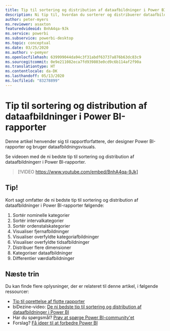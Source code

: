 ```yaml
---
title: Tip til sortering og distribution af dataafbildninger i Power BI-rapporter
description: Ni tip til, hvordan du sorterer og distribuerer dataafbildninger i Power BI-rapportvisuals, i Power BI Desktop eller i Power BI-tjenesten.
author: peter-myers
ms.reviewer: asaxton
featuredvideoid: BnhA4qa-9Jk
ms.service: powerbi
ms.subservice: powerbi-desktop
ms.topic: conceptual
ms.date: 03/25/2020
ms.author: v-pemyer
ms.openlocfilehash: 639999044da94c3f31abdf63737a876b63dc83c9
ms.sourcegitcommit: 0e9e211082eca7fd939803e0cd9c6b114af2f90a
ms.translationtype: HT
ms.contentlocale: da-DK
ms.lasthandoff: 05/13/2020
ms.locfileid: "83278899"
---
```

# <a name="tips-to-sort-and-distribute-data-plots-in-power-bi-reports"></a>Tip til sortering og distribution af dataafbildninger i Power BI-rapporter

Denne artikel henvender sig til rapportforfattere, der designer Power BI-rapporter og bruger dataafbildningsvisuals.

Se videoen med de ni bedste tip til sortering og distribution af dataafbildningerr i Power BI-rapporter.

> [!VIDEO https://www.youtube.com/embed/BnhA4qa-9Jk]

## <a name="tips"></a>Tip!

Kort sagt omfatter de ni bedste tip til sortering og distribution af dataafbildninger i Power BI-rapporter følgende:

1. Sortér nominelle kategorier
1. Sortér intervalkategorier
1. Sortér ordenstalskategorier
1. Visualiser fjernafbildninger
1. Visualiser overfyldte kategoriafbildninger
1. Visualiser overfyldte tidsafbildninger
1. Distribuer flere dimensioner
1. Kategoriser dataafbildninger
1. Differentier værdiafbildninger

## <a name="next-steps"></a>Næste trin

Du kan finde flere oplysninger, der er relateret til denne artikel, i følgende ressourcer:

- [Tip til oprettelse af flotte rapporter](../create-reports/desktop-tips-and-tricks-for-creating-reports.md)
- biDezine-video: [De ni bedste tip til sortering og distribution af dataafbildninger i Power BI](https://www.youtube.com/watch?v=BnhA4qa-9Jk)
- Har du spørgsmål? [Prøv at spørge Power BI-community'et](https://community.powerbi.com/)
- Forslag? [Få ideer til at forbedre Power BI](https://ideas.powerbi.com/)

